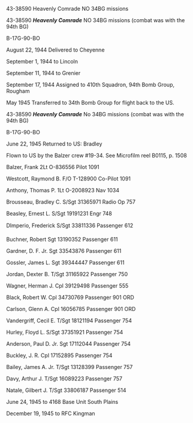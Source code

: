 





43-38590 Heavenly Comrade NO 34BG missions






 




43-38590 ***Heavenly Comrade*** NO 34BG missions
(combat was with the 94th BG)

B-17G-90-BO

August 22, 1944 Delivered to Cheyenne

September 1, 1944 to Lincoln

September 11, 1944 to Grenier

September 17, 1944 Assigned to 410th Squadron, 94th
Bomb Group, Rougham

May 1945 Transferred to 34th Bomb Group for
flight back to the US.

43-38590 ***Heavenly Comrade*** No 34BG missions
(combat was with the 94th BG)

B-17G-90-BO

June 22, 1945 Returned to US: Bradley

Flown to US by the Balzer crew #19-34. See Microfilm reel
B0115, p. 1508

Balzer,
Frank
2Lt
O-836556
Pilot
1091

Westcott, Raymond
B.
F/O
T-128900
Co-Pilot
1091

Anthony, Thomas
P.
1Lt
O-2008923
Nav
1034

Brousseau, Bradley
C.
S/Sgt
31365971
Radio
Op
757

Beasley, Ernest
L.
S/Sgt
19191231
Engr
748

DImperio,
Frederick
S/Sgt 33811336
Passenger
612

Buchner,
Robert
Sgt
13190352
Passenger
611

Gardner, D. F.
Jr.
Sgt
33543876
Passenger
611

Gossler, James
L.
Sgt
39344447
Passenger
611

Jordan, Dexter
B.
T/Sgt 31165922
Passenger
750

Wagner, Herman
J.
Cpl 39129498
Passenger
555

Black, Robert W.
Cpl 34730769
Passenger
901 ORD

Carlson, Glenn
A.
Cpl
16056785
Passenger
901 ORD

Vandergriff, Cecil
E.
T/Sgt
18121194
Passenger
754

Hurley, Floyd
L.
S/Sgt
37351921
Passenger
754

Anderson, Paul D.
Jr.
Sgt 17112044
Passenger
754

Buckley, J.
R.
Cpl
17152895
Passenger
754

Bailey, James A.
Jr.
T/Sgt 13128399
Passenger
757

Davy, Arthur
J.
T/Sgt
16089223
Passenger
757

Natale, Gilbert
J.
T/Sgt
33806187
Passenger
514

June 24, 1945 to 4168 Base Unit South Plains

December 19, 1945 to RFC Kingman




